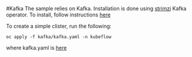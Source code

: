 #Kafka
The sample relies on Kafka. Installation is done using [strimzi](https://strimzi.io/) Kafka operator. To install,
follow instructions [here](https://developer.lightbend.com/docs/fast-data-platform/current-OpenShift/#strimzi-operator-kafka) 
  
To create a simple clister, run the following:
````
oc apply -f kafka/kafka.yaml -n kubeflow
````
where kafka.yaml is [here](kafka.yaml)